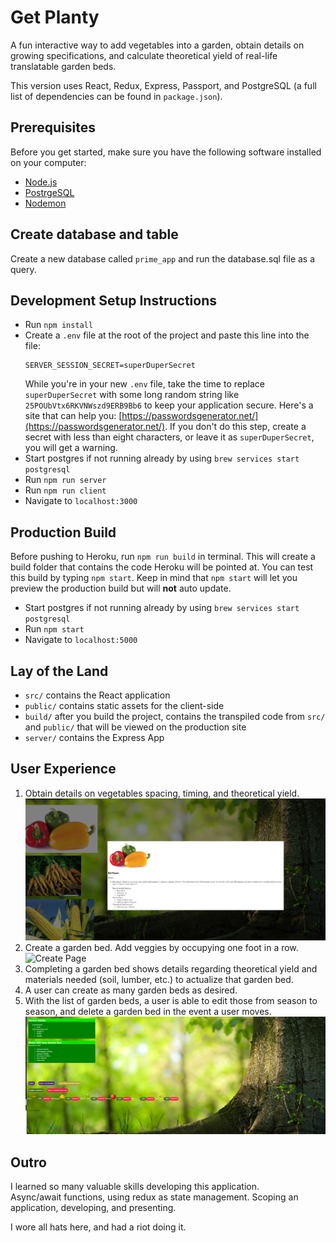 # Get Planty

   A fun interactive way to add vegetables into a garden, obtain details on growing specifications, and calculate theoretical yield of real-life translatable garden beds.

This version uses React, Redux, Express, Passport, and PostgreSQL (a full list of dependencies can be found in `package.json`).



## Prerequisites

Before you get started, make sure you have the following software installed on your computer:

- [Node.js](https://nodejs.org/en/)
- [PostrgeSQL](https://www.postgresql.org/)
- [Nodemon](https://nodemon.io/)

## Create database and table

Create a new database called `prime_app` and run the database.sql file as a query.

## Development Setup Instructions

- Run `npm install`
- Create a `.env` file at the root of the project and paste this line into the file:
  ```
  SERVER_SESSION_SECRET=superDuperSecret
  ```
  While you're in your new `.env` file, take the time to replace `superDuperSecret` with some long random string like `25POUbVtx6RKVNWszd9ERB9Bb6` to keep your application secure. Here's a site that can help you: [https://passwordsgenerator.net/](https://passwordsgenerator.net/). If you don't do this step, create a secret with less than eight characters, or leave it as `superDuperSecret`, you will get a warning.
- Start postgres if not running already by using `brew services start postgresql`
- Run `npm run server`
- Run `npm run client`
- Navigate to `localhost:3000`

## Production Build

Before pushing to Heroku, run `npm run build` in terminal. This will create a build folder that contains the code Heroku will be pointed at. You can test this build by typing `npm start`. Keep in mind that `npm start` will let you preview the production build but will **not** auto update.

- Start postgres if not running already by using `brew services start postgresql`
- Run `npm start`
- Navigate to `localhost:5000`

## Lay of the Land

- `src/` contains the React application
- `public/` contains static assets for the client-side
- `build/` after you build the project, contains the transpiled code from `src/` and `public/` that will be viewed on the production site
- `server/` contains the Express App

## User Experience

1. Obtain details on vegetables spacing, timing, and theoretical yield.
   ![Vegetable Descriptions](/src/images/veggie-descriptions.png)
1. Create a garden bed. Add veggies by occupying one foot in a row.
   ![Create Page](/src/images/create-garden.png)
1. Completing a garden bed shows details regarding theoretical yield and materials needed (soil, lumber, etc.) to actualize that garden bed.
1. A user can create as many garden beds as desired.
1. With the list of garden beds, a user is able to edit those from season to season, and delete a garden bed in the event
   a user moves.
   ![Edit Page](/src/images/edit-garden.png)


## Outro

I learned so many valuable skills developing this application.  
Async/await functions, using redux as state management.
Scoping an application, developing, and presenting.

I wore all hats here, and had a riot doing it.